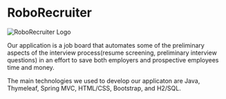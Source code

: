 # RoboRecruiter

![RoboRecruiter Logo](/images/logo.png)


Our application is a job board that automates some of the preliminary aspects of the interview process(resume screening, preliminary 
interview questions) in an effort to save both employers and prospective employees time and money.

The main technologies we used to develop our applicaton are Java, Thymeleaf, Spring MVC, HTML/CSS, Bootstrap, and H2/SQL.



